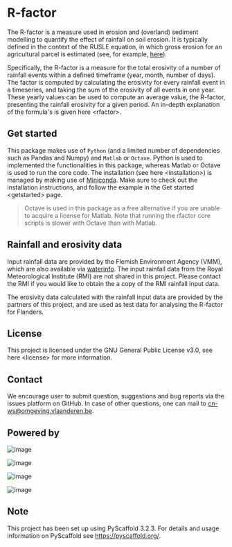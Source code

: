 R-factor
========

The R-factor is a measure used in erosion and (overland) sediment
modelling to quantify the effect of rainfall on soil erosion. It is
typically defined in the context of the RUSLE equation, in which gross
erosion for an agricultural parcel is estimated (see, for example,
[here](https://docs.fluves.net/cnws-pascal//)).

Specifically, the R-factor is a measure for the total erosivity of a
number of rainfall events within a defined timeframe (year, month,
number of days). The factor is computed by calculating the erosivity for
every rainfall event in a timeseries, and taking the sum of the
erosivity of all events in one year. These yearly values can be used to
compute an average value, the R-factor, presenting the rainfall
erosivity for a given period. An in-depth explanation of the formula's
is given here \<rfactor\>.

Get started
-----------
This package makes use of `Python` (and a limited number of dependencies
such as Pandas and Numpy) and `Matlab` or `Octave`. Python is used to
implemented the functionalities in this package, whereas Matlab or
Octave is used to run the core code. The installation (see
here \<installation\>) is managed by making use of
[Miniconda](https://docs.conda.io/en/latest/miniconda.html). Make sure
to check out the installation instructions, and follow the example in
the Get started \<getstarted\> page.

> Octave is used in this package as a free alternative if you are unable to
> acquire a license for Matlab. Note that running the rfactor core scripts
> is slower with Octave than with Matlab.


Rainfall and erosivity data
---------------------------
Input rainfall data are provided by the Flemish Environment Agency (VMM),
which are also available via [waterinfo](https://www.waterinfo.be). The
input rainfall data from the Royal Meteorological Institute
(RMI) are not shared in this project. Please contact the RMI if you would like
to obtain the a copy of the RMI rainfall input data.

The erosivity data calculated with the rainfall input data are provided by the
partners of this project, and are used as test data for analysing the R-factor
for Flanders.

License
-------

This project is licensed under the GNU General Public License v3.0, see
here \<license\> for more information.

Contact
-------

We encourage user to submit question, suggestions and bug reports via
the issues platform on GitHub. In case of other questions, one can mail to
cn-ws@omgeving.vlaanderen.be.

Powered by
----------

![image](../docs/_static/png/DepartementOmgeving_logo.png)

![image](../docs/_static/png/KULeuven_logo.png)

![image](../docs/_static/png/VMM_logo.png)

![image](../docs/_static/png/fluves_logo.png)

Note
----

This project has been set up using PyScaffold 3.2.3. For details and
usage information on PyScaffold see <https://pyscaffold.org/>.
